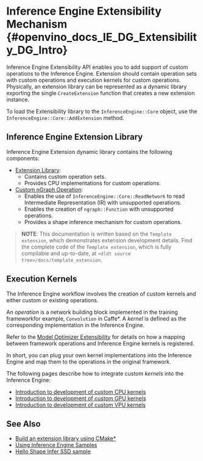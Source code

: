# Inference Engine Extensibility Mechanism {#openvino_docs_IE_DG_Extensibility_DG_Intro}

Inference Engine Extensibility API enables you to add support of custom operations to the Inference Engine.
Extension should contain operation sets with custom operations and execution kernels for custom operations.
Physically, an extension library can be represented as a dynamic library exporting the single `CreateExtension` function
that creates a new extension instance.

To load the Extensibility library to the `InferenceEngine::Core` object, use the
`InferenceEngine::Core::AddExtension` method.

## Inference Engine Extension Library

Inference Engine Extension dynamic library contains the following components:

 * [Extension Library](Extension.md):
    - Contains custom operation sets.
    - Provides CPU implementations for custom operations.
 * [Custom nGraph Operation](AddingNGraphOps.md):
    - Enables the use of `InferenceEngine::Core::ReadNetwork` to read Intermediate Representation (IR) with unsupported
    operations.
    - Enables the creation of `ngraph::Function` with unsupported operations.
    - Provides a shape inference mechanism for custom operations.

> **NOTE**: This documentation is written based on the `Template extension`, which demonstrates extension development details. Find the complete code of the `Template extension`, which is fully compilable and up-to-date, at `<dldt source tree>/docs/template_extension`.

## Execution Kernels

The Inference Engine workflow involves the creation of custom kernels and either custom or existing operations.

An _operation_ is a network building block implemented in the training frameworkfor example, `Convolution` in Caffe*.
A _kernel_ is defined as the corresponding implementation in the Inference Engine.

Refer to the [Model Optimizer Extensibility](../../MO_DG/prepare_model/customize_model_optimizer/Customize_Model_Optimizer.md)
for details on how a mapping between framework operations and Inference Engine kernels is registered.

In short, you can plug your own kernel implementations into the Inference Engine and map them to the operations in the original framework.

The following pages describe how to integrate custom _kernels_ into the Inference Engine:

 * [Introduction to development of custom CPU kernels](CPU_Kernel.md)
 * [Introduction to development of custom GPU kernels](GPU_Kernel.md)
 * [Introduction to development of custom VPU kernels](VPU_Kernel.md)

## See Also

* [Build an extension library using CMake*](Building.md)
* [Using Inference Engine Samples](../Samples_Overview.md)
* [Hello Shape Infer SSD sample](../../../inference-engine/samples/hello_reshape_ssd/README.md)
